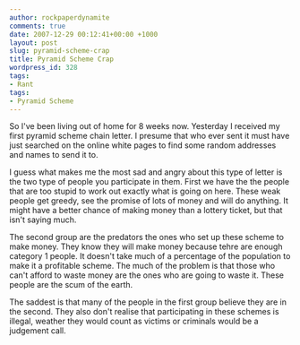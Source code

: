 ```yaml
---
author: rockpaperdynamite
comments: true
date: 2007-12-29 00:12:41+00:00 +1000
layout: post
slug: pyramid-scheme-crap
title: Pyramid Scheme Crap
wordpress_id: 328
tags:
- Rant
tags:
- Pyramid Scheme
---
```


So I've been living out of home for 8 weeks now. Yesterday I received my first pyramid scheme chain letter. I presume that who ever sent it must have just searched on the online white pages to find some random addresses and names to send it to.

I guess what makes me the most sad and angry about this type of letter is the two type of people you participate in them. First we have the the people that are too stupid to work out exactly what is going on here. These weak people get greedy, see the promise of lots of money and will do anything. It might have a better chance of making money than a lottery ticket, but that isn't saying much.

The second group are the predators the ones who set up these scheme to make money. They know they will make money because tehre are enough category 1 people. It doesn't take much of a percentage of the population to make it a profitable scheme. The much of the problem is that those who can't afford to waste money are the ones who are going to waste it. These people are the scum of the earth.

The saddest is that many of the people in the first group believe they are in the second. They also don't realise that participating in these schemes is illegal, weather they would count as victims or criminals would be a judgement call.
